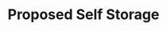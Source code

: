 ---
title: "Proposed Self Storage"
url: /fort-pierce/proposed-self-storage/
shop: storage rental
---